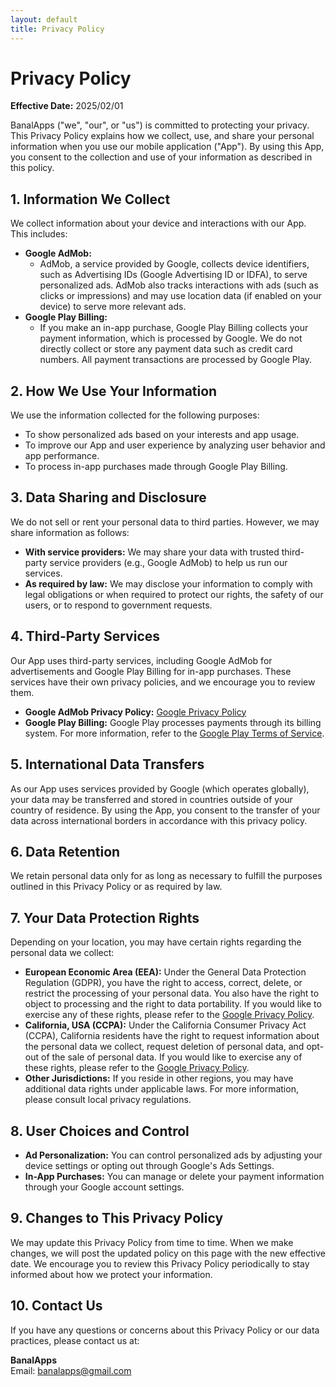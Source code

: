 ```yaml
---
layout: default
title: Privacy Policy
---
```


# Privacy Policy
**Effective Date:** 2025/02/01

BanalApps ("we", "our", or "us") is committed to protecting your privacy. This Privacy Policy explains how we collect, use, and share your personal information when you use our mobile application ("App"). By using this App, you consent to the collection and use of your information as described in this policy.

## 1. Information We Collect
We collect information about your device and interactions with our App. This includes:
- **Google AdMob:**
  - AdMob, a service provided by Google, collects device identifiers, such as Advertising IDs (Google Advertising ID or IDFA), to serve personalized ads. AdMob also tracks interactions with ads (such as clicks or impressions) and may use location data (if enabled on your device) to serve more relevant ads.
- **Google Play Billing:**
  - If you make an in-app purchase, Google Play Billing collects your payment information, which is processed by Google. We do not directly collect or store any payment data such as credit card numbers. All payment transactions are processed by Google Play.

## 2. How We Use Your Information
We use the information collected for the following purposes:
- To show personalized ads based on your interests and app usage.
- To improve our App and user experience by analyzing user behavior and app performance.
- To process in-app purchases made through Google Play Billing.

## 3. Data Sharing and Disclosure
We do not sell or rent your personal data to third parties. However, we may share information as follows:
- **With service providers:** We may share your data with trusted third-party service providers (e.g., Google AdMob) to help us run our services.
- **As required by law:** We may disclose your information to comply with legal obligations or when required to protect our rights, the safety of our users, or to respond to government requests.

## 4. Third-Party Services
Our App uses third-party services, including Google AdMob for advertisements and Google Play Billing for in-app purchases. These services have their own privacy policies, and we encourage you to review them.
- **Google AdMob Privacy Policy:** [Google Privacy Policy](https://policies.google.com/privacy)
- **Google Play Billing:** Google Play processes payments through its billing system. For more information, refer to the [Google Play Terms of Service](https://play.google.com/about/play-terms.html).

## 5. International Data Transfers
As our App uses services provided by Google (which operates globally), your data may be transferred and stored in countries outside of your country of residence. By using the App, you consent to the transfer of your data across international borders in accordance with this privacy policy.

## 6. Data Retention
We retain personal data only for as long as necessary to fulfill the purposes outlined in this Privacy Policy or as required by law.

## 7. Your Data Protection Rights
Depending on your location, you may have certain rights regarding the personal data we collect:
- **European Economic Area (EEA):** Under the General Data Protection Regulation (GDPR), you have the right to access, correct, delete, or restrict the processing of your personal data. You also have the right to object to processing and the right to data portability. If you would like to exercise any of these rights, please refer to the [Google Privacy Policy](https://policies.google.com/privacy#infodelete).
- **California, USA (CCPA):** Under the California Consumer Privacy Act (CCPA), California residents have the right to request information about the personal data we collect, request deletion of personal data, and opt-out of the sale of personal data. If you would like to exercise any of these rights, please refer to the [Google Privacy Policy](https://policies.google.com/privacy#infodelete).
- **Other Jurisdictions:** If you reside in other regions, you may have additional data rights under applicable laws. For more information, please consult local privacy regulations.

## 8. User Choices and Control
- **Ad Personalization:** You can control personalized ads by adjusting your device settings or opting out through Google's Ads Settings.
- **In-App Purchases:** You can manage or delete your payment information through your Google account settings.

## 9. Changes to This Privacy Policy
We may update this Privacy Policy from time to time. When we make changes, we will post the updated policy on this page with the new effective date. We encourage you to review this Privacy Policy periodically to stay informed about how we protect your information.

## 10. Contact Us
If you have any questions or concerns about this Privacy Policy or our data practices, please contact us at:

**BanalApps**  
Email: banalapps@gmail.com
